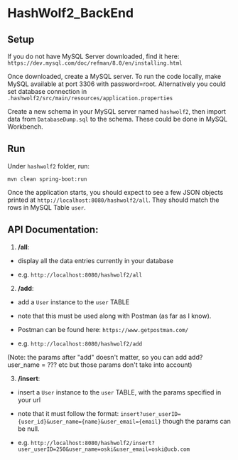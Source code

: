 # HashWolf2_BackEnd

## Setup
If you do not have MySQL Server downloaded, find it here: `https://dev.mysql.com/doc/refman/8.0/en/installing.html`

Once downloaded, create a MySQL server. To run the code locally, make MySQL available at port 3306 with password=root. Alternatively you could set database connection in `.hashwolf2/src/main/resources/application.properties`

Create a new schema in your MySQL server named `hashwolf2`, then import data from `DatabaseDump.sql` to the schema. These could be done in MySQL Workbench.

## Run
Under `hashwolf2` folder, run:
```
mvn clean spring-boot:run
```
Once the application starts, you should expect to see a few JSON objects printed at `http://localhost:8080/hashwolf2/all`. They should match the rows in MySQL Table `user`.

## API Documentation:
1. **/all**:

  - display all the data entries currently in your database
  
  - e.g. `http://localhost:8080/hashwolf2/all`
  
  
2. **/add**:

  - add a `User` instance to the `user` TABLE
  
  - note that this must be used along with Postman (as far as I know).
  
  - Postman can be found here: `https://www.getpostman.com/`
  
  - e.g. `http://localhost:8080/hashwolf2/add` 
  
  (Note: the params after "add" doesn't matter, so you can add add?user_name = ??? etc but those params don't take into account)


3. **/insert**:

  - insert a  `User` instance to the `user` TABLE, with the params specified in your url
  
  - note that it must follow the format: `insert?user_userID={user_id}&user_name={name}&user_email={email}` though the params can be null.
  
  - e.g. `http://localhost:8080/hashwolf2/insert?user_userID=250&user_name=oski&user_email=oski@ucb.com`
  
